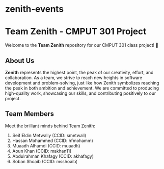 # zenith-events

# Team Zenith - CMPUT 301 Project

Welcome to the **Team Zenith** repository for our CMPUT 301 class project! 🚀

## About Us

**Zenith** represents the highest point, the peak of our creativity, effort, and collaboration. As a team, we strive to reach new heights in software development and problem-solving, just like how Zenith symbolizes reaching the peak in both ambition and achievement. We are committed to producing high-quality work, showcasing our skills, and contributing positively to our project.

## Team Members

Meet the brilliant minds behind Team Zenith:

1. Seif Eldin Metwally (CCID: smetwall)
2. Hassan Mohammed     (CCID: hfmohamm)
3. Muaadh Alhamdi      (CCID: muaadh)
4. Aoun Khan           (CCID: makhan11)
5. Abdulrahman Khafagy (CCID: akhafagy)
6. Soban Shoaib        (CCID: msshoaib)
